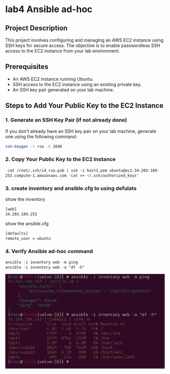# lab4 Ansible ad-hoc

## Project Description

This project involves configuring and managing an AWS EC2 instance using SSH keys for secure access. The objective is to enable passwordless SSH access to the EC2 instance from your lab environment.

## Prerequisites

- An AWS EC2 instance running Ubuntu.
- SSH access to the EC2 instance using an existing private key.
- An SSH key pair generated on your lab machine.

## Steps to Add Your Public Key to the EC2 Instance

### 1. Generate an SSH Key Pair (if not already done)

If you don't already have an SSH key pair on your lab machine, generate one using the following command:

```bash
ssh-keygen -t rsa -b 2048
```

### 2. Copy Your Public Key to the EC2 Instance

```
 cat /root/.ssh/id_rsa.pub | ssh -i host1.pem ubuntu@ec2-34-203-189-253.compute-1.amazonaws.com 'cat >> ~/.ssh/authorized_keys'
```
### 3. create inventory and ansible.cfg to using defulats

show the inventory
```
[web]
34.203.189.253
```
show the ansible.cfg
```
[defaults]
remote_user = ubuntu

```
### 4. Verify Ansible ad-hoc command 
```
ansible -i inventory web -m ping
ansible -i inventory web -a "df -h"
```


![Alt text](comand.png)